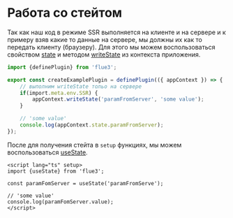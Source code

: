 # Работа со стейтом

Так как наш код в режиме SSR выполняется на клиенте и на сервере и к примеру взяв какие то данные на сервере, мы должны их как то передать клиенту (браузеру). Для этого мы можем воспользоваться свойством [state](/guide/config#state) и методом [writeState](/guide/config#writestate) из контекста приложения.

```typescript
import {definePlugin} from 'flue3';

export const createExamplePlugin = definePlugin(({ appContext }) => {
    // выполним writeState тольо на сервере
    if(import.meta.env.SSR) {
        appContext.writeState('paramFromServer', 'some value');
    }

    // 'some value'
    console.log(appContext.state.paramFromServer);
});
```

После для получения стейта в `setup` функциях, мы можем воспользоваться [useState](/api/composables#usestate).

```vue
<script lang="ts" setup>
import {useState} from 'flue3';

const paramFomServer = useState('paramFromServe');

// 'some value'
console.log(paramFomServer.value);
</script>
```
